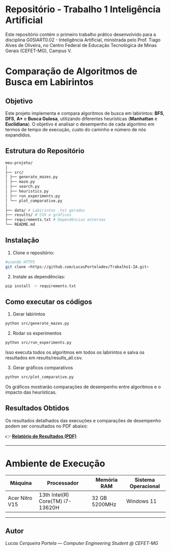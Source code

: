 # Repositório - Trabalho 1 Inteligência Artificial

Este repositório contém o primeiro trabalho prático desenvolvido para a disciplina G05IART0.02 - Inteligência Artificial, ministrada pelo Prof. Tiago Alves de Oliveira, no Centro Federal de Educação Tecnológica de Minas Gerais (CEFET-MG), Campus V.

# Comparação de Algoritmos de Busca em Labirintos

## Objetivo
Este projeto implementa e compara algoritmos de busca em labirintos: **BFS**, **DFS**, **A\*** e **Busca Gulosa**, utilizando diferentes heurísticas (**Manhattan** e **Euclidiana**). O objetivo é analisar o desempenho de cada algoritmo em termos de tempo de execução, custo do caminho e número de nós expandidos.

## Estrutura do Repositório
```bash
meu-projeto/
│
├── src/
│ ├── generate_mazes.py
│ ├── maze.py
│ ├── search.py
│ ├── heuristics.py
│ ├── run_experiments.py
│ └── plot_comparative.py
│
├── data/ # Labirintos .txt gerados
├── results/ # CSV e gráficos
├── requirements.txt # Dependências externas
└── README.md
```
## Instalação

1. Clone o repositório:
```bash
#usando HTTPS
git clone <https://github.com/LucasPorteladev/Trabalho1-IA.git>
```
2. Instale as dependências:
```bash
pip install -r requirements.txt
```

## Como executar os códigos

1. Gerar labirintos
```bash
python src/generate_mazes.py
```

2. Rodar os experimentos
```bash
python src/run_experiments.py
```
Isso executa todos os algoritmos em todos os labirintos e salva os resultados em results/results_all.csv.

3. Gerar gráficos comparativos
```bash
python src/plot_comparative.py
```

Os gráficos mostrarão comparações de desempenho entre algoritmos e o impacto das heurísticas.

## Resultados Obtidos

Os resultados detalhados das execuções e comparações de desempenho podem ser consultados no PDF abaixo:

👉 [**Relatório de Resultados (PDF)**](./trabalho1_lucasportela.pdf)

---

# Ambiente de Execução

| **Máquina**         | **Processador**                     | **Memória RAM** | **Sistema Operacional** |
|---------------------|-------------------------------------|-----------------|--------------------------|
| Acer Nitro V15      | 13th Intel(R) Core(TM) i7-13620H    | 32 GB  5200MHz  | Windows 11             |

--- 

##  Autor

*Lucas Cerqueira Portela* — *Computer Engineering Student @ CEFET-MG*  
